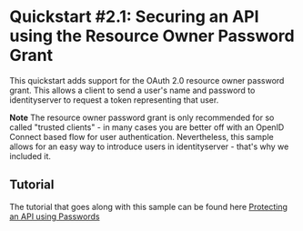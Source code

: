 # Quickstart #2.1: Securing an API using the Resource Owner Password Grant

This quickstart adds support for the OAuth 2.0 resource owner password grant. 
This allows a client to send a user's name and password to identityserver to request a token representing that user.


**Note** The resource owner password grant is only recommended for so called "trusted clients" - in many cases you are better off with an OpenID Connect based flow for user authentication.
Nevertheless, this sample allows for an easy way to introduce users in identityserver - that's why we included it.


## Tutorial

The tutorial that goes along with this sample can be found here [Protecting an API using Passwords](http://docs.identityserver.io/en/latest/quickstarts/2_resource_owner_passwords.html)
